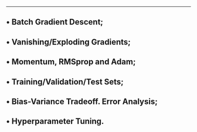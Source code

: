 --------------------------------------------------------------------------
• Batch Gradient Descent;
--------------------------------------------------------------------------
• Vanishing/Exploding Gradients;
--------------------------------------------------------------------------
• Momentum, RMSprop and Adam;
--------------------------------------------------------------------------
• Training/Validation/Test Sets;
--------------------------------------------------------------------------
• Bias-Variance Tradeoff. Error Analysis;
--------------------------------------------------------------------------
• Hyperparameter Tuning.
--------------------------------------------------------------------------
